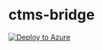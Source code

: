 # ctms-bridge

[![Deploy to Azure](https://azuredeploy.net/deploybutton.png)](https://portal.azure.com/#create/Microsoft.Template/uri/https%3A%2F%2Fraw.githubusercontent.com%2Fviedoc%2Fctms-bridge%2Fmain%2Fazuredeploy.json%3Ftoken%3DGHSAT0AAAAAACCAUOWRFYKZWROVWOIQ4AIUZCM52VQ)
